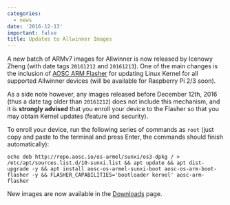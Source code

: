 ```yaml
---
categories:
  - news
date: '2016-12-13'
important: false
title: Updates to Allwinner Images
---
```



A new batch of ARMv7 images for Allwinner is now released by Icenowy Zheng (with date tags `20161212` and `20161213`). One of the main changes is the inclusion of [AOSC ARM Flasher](https://github.com/AOSC-Dev/aosc-os-arm-boot-flasher) for updating Linux Kernel for all supported Allwinner devices (will be available for Raspberry Pi 2/3 soon).

As a side note however, any images released before December 12th, 2016 (thus a date tag older than `20161212`) does not include this mechanism, and it is **strongly advised** that you enroll your device to the Flasher so that you may obtain Kernel updates (feature and security).

To enroll your device, run the following series of commands as `root` (just copy and paste to the terminal and press Enter, the commands should finish automatically):

    echo deb http://repo.aosc.io/os-armel/sunxi/os3-dpkg / > /etc/apt/sources.list.d/10-sunxi.list && apt update && apt dist-upgrade -y && apt install aosc-os-armel-sunxi-boot aosc-os-arm-boot-flasher -y && FLASHER_CAPABILITIES='bootloader kernel' aosc-arm-flasher

New images are now available in the [Downloads](/os-download/) page.